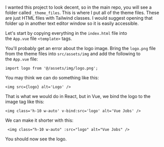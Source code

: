 I wanted this project to look decent, so in the main repo, you will see a folder called `_theme_files`. This is where I put all of the theme files. These are just HTML files with Tailwind classes. I would suggest opening that folder up in another text editor window so it is easily accessible.

Let's start by copying everything in the `index.html` file into the `App.vue` file `<template>` tags.

You'll probably get an error about the logo image. Bring the `logo.png` file from the theme files into `src/assets/img` and add the following to the `App.vue` file:

```
import logo from '@/assets/img/logo.png';
```

You may think we can do something like this:

```
<img src={logo} alt='Logo' />
```

That is what we would do in React, but in Vue, we bind the logo to the image tag like this:

```
<img class='h-10 w-auto' v-bind:src='logo' alt='Vue Jobs' />
```

We can make it shorter with this:

```
 <img class="h-10 w-auto" :src="logo" alt="Vue Jobs" />
```

You should now see the logo.
